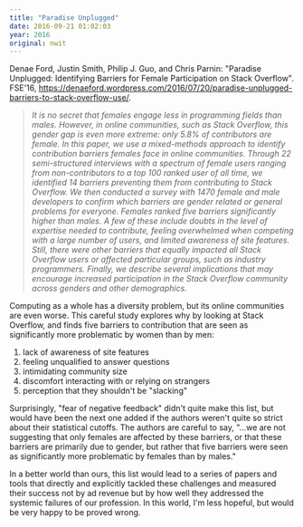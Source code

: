 ```yaml
---
title: "Paradise Unplugged"
date: 2016-09-21 01:02:03
year: 2016
original: nwit
---
```

<p>
  Denae Ford, Justin Smith, Philip J. Guo, and Chris Parnin:
  "Paradise Unplugged: Identifying Barriers for Female Participation on Stack Overflow".
  FSE'16,
  <a href="https://denaeford.wordpress.com/2016/07/20/paradise-unplugged-barriers-to-stack-overflow-use/">https://denaeford.wordpress.com/2016/07/20/paradise-unplugged-barriers-to-stack-overflow-use/</a>.
</p>
<blockquote>
  <em>
    It is no secret that females engage less in programming fields
    than males. However, in online communities, such as Stack
    Overflow, this gender gap is even more extreme: only 5.8% of
    contributors are female. In this paper, we use a mixed-methods
    approach to identify contribution barriers females face in online
    communities. Through 22 semi-structured interviews with a spectrum
    of female users ranging from non-contributors to a top 100 ranked
    user of all time, we identified 14 barriers preventing them from
    contributing to Stack Overflow. We then conducted a survey with
    1470 female and male developers to confirm which barriers are
    gender related or general problems for everyone. Females ranked
    five barriers significantly higher than males. A few of these
    include doubts in the level of expertise needed to contribute,
    feeling overwhelmed when competing with a large number of users,
    and limited awareness of site features. Still, there were other
    barriers that equally impacted all Stack Overflow users or
    affected particular groups, such as industry programmers. Finally,
    we describe several implications that may encourage increased
    participation in the Stack Overflow community across genders and
    other demographics.
  </em>
</blockquote>
<p>
  Computing as a whole has a diversity problem,
  but its online communities are even worse.
  This careful study explores why by looking at Stack Overflow,
  and finds five barriers to contribution
  that are seen as significantly more problematic by women than by men:
</p>
<ol>
  <li>
    lack of awareness of site features
  </li>
  <li>
    feeling unqualified to answer questions
  </li>
  <li>
    intimidating community size
  </li>
  <li>
    discomfort interacting with or relying on strangers
  </li>
  <li>
    perception that they shouldn't be "slacking"
  </li>
</ol>
<p>
  Surprisingly,
  "fear of negative feedback" didn't quite make this list,
  but would have been the next one added if the authors weren't quite so strict about their statistical cutoffs.
  The authors are careful to say,
  "…we are not suggesting that only females are affected by these barriers,
  or that these barriers are primarily due to gender,
  but rather that five barriers were seen as significantly more problematic by females than by males."
</p>
<p>
  In a better world than ours,
  this list would lead to a series of papers and tools
  that directly and explicitly tackled these challenges
  and measured their success not by ad revenue
  but by how well they addressed the systemic failures of our profession.
  In this world,
  I'm less hopeful,
  but would be very happy to be proved wrong.
</p>

